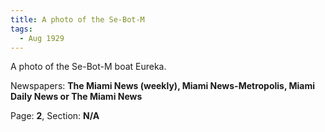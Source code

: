```yaml
---  
title: A photo of the Se-Bot-M  
tags:  
  - Aug 1929  
---  
```

  
A photo of the Se-Bot-M boat Eureka.  
  
Newspapers: **The Miami News (weekly), Miami News-Metropolis, Miami Daily News or The Miami News**  
  
Page: **2**, Section: **N/A** 
